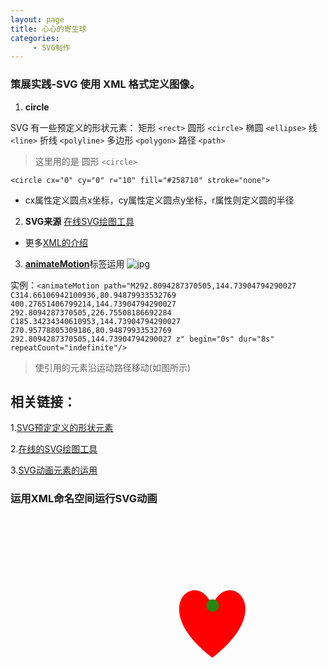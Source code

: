 ```yaml
---
layout: page
title: 心心的寄生球
categories:
     - SVG制作
---
```


### 策展实践-SVG 使用 XML 格式定义图像。
1. **circle**

SVG 有一些预定义的形状元素：
矩形 `<rect>`
圆形 `<circle>`
椭圆 `<ellipse>`
线 `<line>`
折线 `<polyline>`
多边形 `<polygon>`
路径 `<path>`

> 这里用的是 圆形 `<circle>`

    <circle cx="0" cy="0" r="10" fill="#258710" stroke="none">
   
* cx属性定义圆点x坐标，cy属性定义圆点y坐标，r属性则定义圆的半径


2. **SVG来源**
[在线SVG绘图工具][1]

* 更多[XML的介绍][2]

3. [**animateMotion**][3]标签运用
![jpg](/he1mo/assets/images/animateMotion.png)

  实例：`<animateMotion path="M292.8094287370505,144.73904794290027 C314.66106942100936,80.94879933532769 400.27651406799214,144.73904794290027 292.8094287370505,226.75508186692284 C185.34234340610953,144.73904794290027 270.95778805309186,80.94879933532769 292.8094287370505,144.73904794290027 z" begin="0s" dur="8s" repeatCount="indefinite"/>`

> 使引用的元素沿运动路径移动(如图所示)

  [1]: https://c.runoob.com/more/svgeditor/
  [2]: https://www.w3.org/2000/svg
  [3]: https://www.w3cschool.cn/doc_svg/svg-element-animatemotion.html?lang=en
  
## 相关链接：
1.[SVG预定定义的形状元素][4]

2.[在线的SVG绘图工具][5] 

3.[SVG动画元素的运用][6]


  [4]: https://c.runoob.com/more/svgeditor/
  [5]: https://www.w3.org/2000/svg
  [6]: https://www.w3cschool.cn/doc_svg/svg-element-animatemotion.html?lang=en

### 运用XML命名空间运行SVG动画 



<html>
	<head>
		<meta charset="utf-8">
		<title></title>
	</head>
<svg width="400	" height="340" viewbox="0 0 340 340"  xmlns="http://www.w3.org/2000/svg">
     <path d="M292.8094287370505,144.73904794290027 C314.66106942100936,80.94879933532769 400.27651406799214,144.73904794290027 292.8094287370505,226.75508186692284 C185.34234340610953,144.73904794290027 270.95778805309186,80.94879933532769 292.8094287370505,144.73904794290027 z" stroke-width="1.5" stroke="none" fill="red"/>
    <circle cx="0" cy="0" r="10" fill="#258710" stroke="none">
      <animateMotion path="M292.8094287370505,144.73904794290027 C314.66106942100936,80.94879933532769 400.27651406799214,144.73904794290027 292.8094287370505,226.75508186692284 C185.34234340610953,144.73904794290027 270.95778805309186,80.94879933532769 292.8094287370505,144.73904794290027 z" begin="0s" dur="8s" repeatCount="indefinite"/>

</svg>
</body>
</html>


